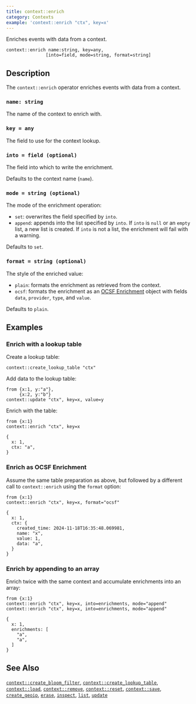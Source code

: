 ```yaml
---
title: context::enrich
category: Contexts
example: 'context::enrich "ctx", key=x'
---
```


Enriches events with data from a context.

```tql
context::enrich name:string, key=any,
               [into=field, mode=string, format=string]
```

## Description

The `context::enrich` operator enriches events with data from a context.

### `name: string`

The name of the context to enrich with.

### `key = any`

The field to use for the context lookup.

### `into = field (optional)`

The field into which to write the enrichment.

Defaults to the context name (`name`).

### `mode = string (optional)`

The mode of the enrichment operation:

- `set`: overwrites the field specified by `into`.
- `append`: appends into the list specified by `into`. If `into` is `null` or an
  `empty` list, a new list is created. If `into` is not a list, the enrichment
  will fail with a warning.

Defaults to `set`.

### `format = string (optional)`

The style of the enriched value:

- `plain`: formats the enrichment as retrieved from the context.
- `ocsf`: formats the enrichment as an [OCSF
  Enrichment](https://schema.ocsf.io/1.4.0-dev/objects/enrichment?extensions=)
  object with fields `data`, `provider`, `type`, and `value`.

Defaults to `plain`.

## Examples

### Enrich with a lookup table

Create a lookup table:

```tql
context::create_lookup_table "ctx"
```

Add data to the lookup table:

```tql
from {x:1, y:"a"},
     {x:2, y:"b"}
context::update "ctx", key=x, value=y
```

Enrich with the table:

```tql
from {x:1}
context::enrich "ctx", key=x
```

```tql
{
  x: 1,
  ctx: "a",
}
```

### Enrich as OCSF Enrichment

Assume the same table preparation as above, but followed by a different call to
`context::enrich` using the `format` option:

```tql
from {x:1}
context::enrich "ctx", key=x, format="ocsf"
```

```tql
{
  x: 1,
  ctx: {
    created_time: 2024-11-18T16:35:48.069981,
    name: "x",
    value: 1,
    data: "a",
  }
}
```

### Enrich by appending to an array

Enrich twice with the same context and accumulate enrichments into an array:

```tql
from {x:1}
context::enrich "ctx", key=x, into=enrichments, mode="append"
context::enrich "ctx", key=x, into=enrichments, mode="append"
```

```tql
{
  x: 1,
  enrichments: [
    "a",
    "a",
  ]
}
```

## See Also

[`context::create_bloom_filter`](/reference/operators/context/create_bloom_filter),
[`context::create_lookup_table`](/reference/operators/context/create_lookup_table),
[`context::load`](/reference/operators/context/load),
[`context::remove`](/reference/operators/context/remove),
[`context::reset`](/reference/operators/context/reset),
[`context::save`](/reference/operators/context/save),
[`create_geoip`](/reference/operators/context/create_geoip),
[`erase`](/reference/operators/context/erase),
[`inspect`](/reference/operators/context/inspect),
[`list`](/reference/operators/context/list),
[`update`](/reference/operators/context/update)
